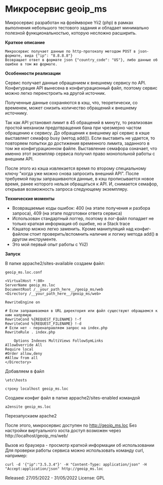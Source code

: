 # Микросервис geoip_ms

Микросервис разработан на фреймворке Yii2 (php) в рамках выполнения небольшого тестового 
задания и обладает минимально полезной функциональностью, которую несложно расширить. 

__Краткое описание__

    Микросервис получает данные по http-протоколу методом POST в json-формате, вида {"ip": "8.8.8.8"}
    Возвращает ответ в формате json {"country_code": "US"}, либо данные об ошибке в том же формате.

__Особенности реализации__

Сервис получает данные обращением к внешнему сервису по API. Конфигурация API вынесена в конфигурационный файл, поэтому сервис можно легко перенстроить на другой источник.

Полученные данные сохраняются в кэш, что, теоретически, со временем, может снизить количество обращений к внешнему источнику.

Так как API установил лимит в 45 обращений в минуту, то реализован простой механизм предотвращения бана
при чрезмерно частом обращению к сервису. До обращения к внешнему api сервис в кэше выставляет семафор busy (метод add()). Если выставить не удается, то повторяем попытки
до достижения временного лимита, заданного в том же конфигурационном файле.
Выставление семафора означает, что именно этот экземпляр сервиса получил право монопольной работы с внешним API.

После этого из кэша извлекается время по второму специальному ключу "когда уже можно снова запросить внешний API".
После требуемой паузы запрашиваются данные, в кэш прописывается новое время, ранее которого нельзя обращаться к API.
И, снимается семафор, открывая возможность запроса следующему экземпляру.

__Технические моменты__

- Возвращаемые коды ошибок: 400 (на этапе получения и разбора запроса), 409 (на этапе подготовки ответа сервиса)
- Использован стандартный логгер, поэтому в лог-файл попадает не только краткая информация об ошибке, но и Stack trace
- Кэшатор можно легко заменить. Кроме манипуляций над конфиг-файлом стоит проверить/вспомнить наличие и логику метода add() 
в другом инструменте.
- Это мой первый опыт работы с Yii2)

__Запуск__

В папке appache2/sites-available создаем файл:

    geoip_ms.loc.conf

    <VirtualHost *:80>
    ServerName geoip_ms.loc
    DocumentRoot /__your_path_here__/geoip_ms/web
    <Directory /__your_path_here__/geoip_ms/web>

    RewriteEngine on

    # Если запрашиваемая в URL директория или файл существуют обращаемся к ним напрямую
    RewriteCond %{REQUEST_FILENAME} !-f
    RewriteCond %{REQUEST_FILENAME} !-d
    # Если нет - перенаправляем запрос на index.php
    RewriteRule . index.php

        Options Indexes MultiViews FollowSymLinks
	AllowOverride All
	Require local
	#Order allow,deny
	#Allow from all
    </Directory>
</VirtualHost>

Добавляем в файл

    \etc\hosts

    строку localhost geoip_ms.loc

Создаем конфиг файл в папке appache2/sites-enabled командой

    a2ensite geoip_ms.loc

Перезапускаем apache2

После этого, микросервис доступен по http://geoip_ms.loc
Без настройки виртуального хоста доступ возможен через
http://localhost/geoip_ms/web/

Вызов из браузера - просмотр краткой информации об использовании
Для проверки работы сервиса можно использовать команду curl, например:

	curl -d '{"ip":"3.5.3.4"}' -H "Content-Type: application/json" -H "Accept:application/json" http://geoip_ms.loc


Released: 27/05/2022 - 31/05/2022
License: GPL











